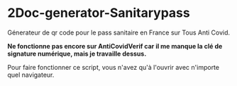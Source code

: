 # 2Doc-generator-Sanitarypass
Génerateur de qr code pour le pass sanitaire en France sur Tous Anti Covid. 

__Ne fonctionne pas encore sur AntiCovidVerif car il me manque la clé de signature numérique, mais je travaille dessus.__

Pour faire fonctionner ce script, vous n'avez qu'à l'ouvrir avec n'importe quel navigateur.

